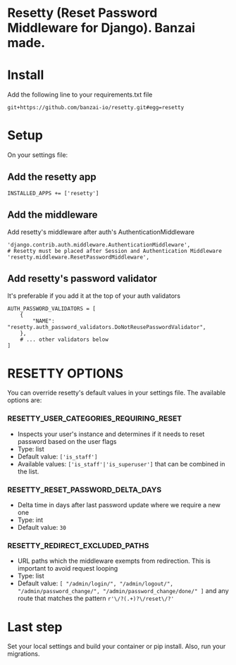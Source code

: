 # Resetty (Reset Password Middleware for Django). Banzai made.

# Install
Add the following line to your requirements.txt file

```
git+https://github.com/banzai-io/resetty.git#egg=resetty
```

# Setup
On your settings file:

## Add the resetty app

```
INSTALLED_APPS += ['resetty']
```

## Add the middleware
Add resetty's middleware after auth's AuthenticationMiddleware

```
'django.contrib.auth.middleware.AuthenticationMiddleware',
# Resetty must be placed after Session and Authentication Middleware
'resetty.middleware.ResetPasswordMiddleware', 
```

## Add resetty's password validator
It's preferable if you add it at the top of your auth validators

```
AUTH_PASSWORD_VALIDATORS = [
    {
        "NAME": "resetty.auth_password_validators.DoNotReusePasswordValidator",
    },
    # ... other validators below
]
```

# RESETTY OPTIONS
You can override resetty's default values in your settings file. The available options are:

### RESETTY_USER_CATEGORIES_REQUIRING_RESET
* Inspects your user's instance and determines if it needs to reset password based on the user flags
* Type: list
* Default value: `['is_staff']`
* Available values: `['is_staff'|'is_superuser']` that can be combined in the list. 

### RESETTY_RESET_PASSWORD_DELTA_DAYS
* Delta time in days after last password update where we require a new one
* Type: int 
* Default value: `30`

### RESETTY_REDIRECT_EXCLUDED_PATHS
* URL paths which the middleware exempts from redirection. This is important to avoid request looping
* Type: list
* Default value: `[
"/admin/login/",
"/admin/logout/",
"/admin/password_change/",
"/admin/password_change/done/"
]`
and any route that matches the pattern 
`r'\/?(.+)?\/reset\/?'`

# Last step
Set your local settings and build your container or pip install. Also, run your migrations.
